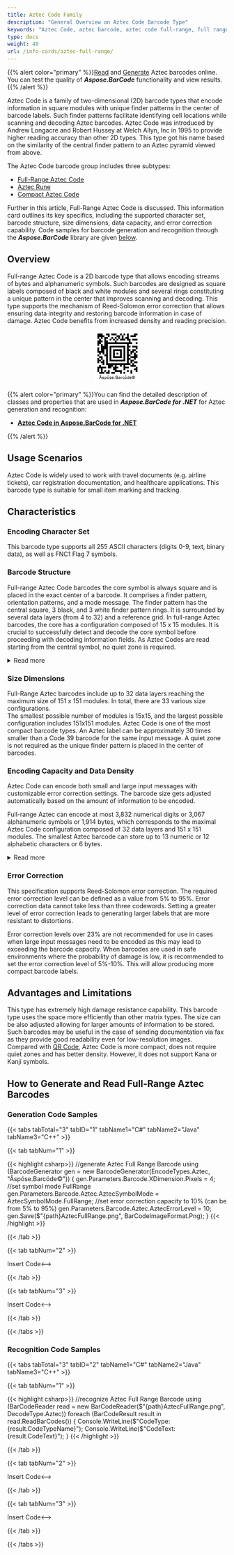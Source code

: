 ```yaml
---
title: Aztec Code Family
description: "General Overview on Aztec Code Barcode Type"
keywords: "Aztec Code, aztec barcode, aztec code full-range, full range aztec barcode, Create aztec barcodes, Read aztec codes, what is aztec code, aztec barcodes, generate aztec code, matrix barcodes, 2D symbology, 2D barcodes, aztec specification, aztec generator, aztec reader, recognise aztec codes, scan aztec barcode"
type: docs
weight: 40
url: /info-cards/aztec-full-range/
---
```


{{% alert color="primary" %}}[Read](https://products.aspose.app/barcode/recognize/aztec) and [Generate](https://products.aspose.app/barcode/generate/aztec) Aztec barcodes online. You can test the quality of ***Aspose.BarCode*** functionality and view results.{{% /alert %}}

Aztec Code is a family of two-dimensional (2D) barcode types that encode information in square modules with unique finder patterns in the center of barcode labels. Such finder patterns facilitate identifying cell locations while scanning and decoding Aztec barcodes. Aztec Code was introduced by Andrew Longacre and Robert Hussey at Welch Allyn, Inc in 1995 to provide higher reading accuracy than other 2D types. This type got his name based on the similarity of the central finder pattern to an Aztec pyramid viewed from above.
  
The Aztec Code barcode group includes three subtypes:

- [Full-Range Aztec Code](/barcode/info-cards/aztec-full-range/)
- [Aztec Rune](/barcode/info-cards/aztec-rune/)
- [Compact Aztec Code](/barcode/info-cards/aztec-compact/)
  
Further in this article, Full-Range Aztec Code is discussed. This information card outlines its key specifics, including the supported character set, barcode structure, size dimensions, data capacity, and error correction capability. Code samples for barcode generation and recognition through the ***Aspose.BarCode*** library are given [below](#asposesamples).

## **Overview**
Full-range Aztec Code is a 2D barcode type that allows encoding streams of bytes and alphanumeric symbols. Such barcodes are designed as square labels composed of black and white modules and several rings constituting a unique pattern in the center that improves scanning and decoding. This type supports the mechanism of Reed-Solomon error correction that allows ensuring data integrity and restoring barcode information in case of damage. Aztec Code benefits from increased density and reading precision. 

<p align="center"><img src="aztecfullrange.png" alt="Aztec Code Full-Range Barcode"></p>

{{% alert color="primary" %}}You can find the detailed description of classes and properties that are used in ***Aspose.BarCode for .NET*** for Aztec generation and recognition:
- [**Aztec Code in Aspose.BarCode for .NET**](/barcode/net/aztec-barcode/)

{{% /alert %}} 

## **Usage Scenarios**
Aztec Code is widely used to work with travel documents (e.g. airline tickets), car registration documentation, and healthcare applications. This barcode type is suitable for small item marking and tracking.

## **Characteristics**
### **Encoding Character Set**
This barcode type supports all 255 ASCII characters (digits 0-9, text, binary data), as well as FNC1 Flag 7 symbols.

### **Barcode Structure**
Full-range Aztec Code barcodes the core symbol is always square and is placed in the exact center of a barcode. It comprises a finder pattern, orientation patterns, and a mode message. The finder pattern has the central square, 3 black, and 3 white finder pattern rings. It is surrounded by several data layers (from 4 to 32) and a reference grid. In full-range Aztec barcodes, the core has a configuration composed of 15 x 15 modules. It is crucial to successfully detect and decode the core symbol before proceeding with decoding information fields. As Aztec Codes are read starting from the central symbol, no quiet zone is required.

<details>  
<summary>Read more</summary>

- Finder pattern: a square bull's-eye sign in the center that is composed of black and white square rings. The number of rings varies according to the size of a barcode.

- Orientation patterns: the first layer of modules surrounding the finder pattern that includes chevron-shaped orientation patterns in all corners. The first pattern placed at the upper left corner contains three black modules. The second one positioned upper-right is one white module followed by two black modules. The third one placed lower-right is one black module followed by two white modules. The fourth one placed lower-left includes three white modules.

- Mode message: determines the size of a barcode and the length of the input message.

- Reference grid: serves as an extension of the finder pattern to facilitate accurate mapping of the information field. It comprises one-module-wide rows and columns of black and white squares. One row and column go from the center of the finder pattern to label edges. Other rows and columns are placed at every 16th row and column counting from the finder pattern. Each of these rows and columns is embedded into the structure rather than surrounding the center as the data layers do.

- Data layers: the remaining elements of an Aztec Code label constitute one or more two-module-wide data layers that store input information and check digits. These layers are decoded in a clockwise direction. The first data layer is positioned near the first orientation pattern. Scanners can recognize data layers moving along a spiral.

</details>

### **Size Dimensions**
Full-Range Aztec barcodes include up to 32 data layers reaching the maximum size of 151 x 151 modules. In total, there are 33 various size configurations.  
The smallest possible number of modules is 15x15, and the largest possible configuration includes 151x151 modules. Aztec Code is one of the most compact barcode types. An Aztec label can be approximately 30 times smaller than a Code 39 barcode for the same input message. A quiet zone is not required as the unique finder pattern is placed in the center of barcodes.

### **Encoding Capacity and Data Density**
Aztec Code can encode both small and large input messages with customizable error correction settings. The barcode size gets adjusted automatically based on the amount of information to be encoded.  
  
Full-range Aztec can encode at most 3,832 numerical digits or 3,067 alphanumeric symbols or 1,914 bytes, which corresponds to the maximal Aztec Code configuration composed of 32 data layers and 151 x 151 modules. The smallest Aztec barcode can store up to 13 numeric or 12 alphabetic characters or 6 bytes. 

<details>  
<summary>Read more</summary>

Aztec Code capacity varies for different configurations depending on the preferred error correction level. One-layer full-range Aztec barcode with the size of 19 x 19 modules can encode at most 18 textual symbols or 15 numerical digits. The detailed table describing all supported configurations and their encoding capacities is provided in the ISO standard specification for Aztec Code. 

</details>

### **Error Correction**
This specification supports Reed-Solomon error correction. The required error correction level can be defined as a value from 5% to 95%. Error correction data cannot take less than three codewords. Setting a greater level of error correction leads to generating larger labels that are more resistant to distortions.  
  
Error correction levels over 23% are not recommended for use in cases when large input messages need to be encoded as this may lead to exceeding the barcode capacity. When barcodes are used in safe environments where the probability of damage is low, it is recommended to set the error correction level of 5%-10%. This will allow producing more compact barcode labels.

## **Advantages and Limitations**
This type has extremely high damage resistance capability. This barcode type uses the space more efficiently than other matrix types. The size can be also adjusted allowing for larger amounts of information to be stored. Such barcodes may be useful in the case of sending documentation via fax as they provide good readability even for low-resolution images.  
Compared with [QR Code](/barcode/info-cards/qr-code/), Aztec Code is more compact, does not require quiet zones and has better density. However, it does not support Kana or Kanji symbols.

## **How to Generate and Read Full-Range Aztec Barcodes**
<a name="asposesamples"></a>

### **Generation Code Samples**

{{< tabs tabTotal="3" tabID="1" tabName1="C#" tabName2="Java" tabName3="C++" >}}

{{< tab tabNum="1" >}}

{{< highlight csharp>}}
//generate Aztec Full Range Barcode
using (BarcodeGenerator gen = new BarcodeGenerator(EncodeTypes.Aztec, "Åspóse.Barcóde©"))
{
    gen.Parameters.Barcode.XDimension.Pixels = 4;
    //set symbol mode FullRange
    gen.Parameters.Barcode.Aztec.AztecSymbolMode = AztecSymbolMode.FullRange;
    //set error correction capacity to 10% (can be from 5% to 95%)
    gen.Parameters.Barcode.Aztec.AztecErrorLevel = 10;
    gen.Save($"{path}AztecFullRange.png", BarCodeImageFormat.Png);
}
{{< /highlight >}}


{{< /tab >}}

{{< tab tabNum="2" >}}

<!-->Insert Code<-->

{{< /tab >}}

{{< tab tabNum="3" >}}

<!-->Insert Code<-->

{{< /tab >}}

{{< /tabs >}}

### **Recognition Code Samples**

{{< tabs tabTotal="3" tabID="2" tabName1="C#" tabName2="Java" tabName3="C++" >}}

{{< tab tabNum="1" >}}

{{< highlight csharp>}}
//recognize Aztec Full Range Barcode
using (BarCodeReader read = new BarCodeReader($"{path}AztecFullRange.png", DecodeType.Aztec))
    foreach (BarCodeResult result in read.ReadBarCodes())
    {
        Console.WriteLine($"CodeType:{result.CodeTypeName}");
        Console.WriteLine($"CodeText:{result.CodeText}");
    }
{{< /highlight >}}

{{< /tab >}}

{{< tab tabNum="2" >}}

<!-->Insert Code<-->

{{< /tab >}}

{{< tab tabNum="3" >}}

<!-->Insert Code<-->

{{< /tab >}}

{{< /tabs >}}
